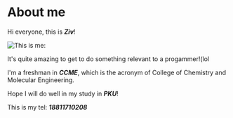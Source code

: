 # About me
Hi everyone, this is **_Ziv_**!

![This is me:](https://github.com/zivpei/hompage/blob/master/43376781.jpeg)

It's quite amazing to get to do something relevant to a progammer!(lol

I'm a freshman in **_CCME_**, which is the acronym of College of Chemistry and Molecular Engineering.

Hope I will do well in my study in **_PKU_**!

This is my tel: **_18811710208_**

